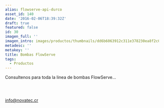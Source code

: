 ```yaml
---
alias: flowserve-api-durco
asset_id: 140
date: '2016-02-06T18:39:32Z'
draft: true
featured: false
id: 30
imagen_full: ''
imagen_intro: images/productos/thumbnails/dd6b6063912c311e378230ea8f2c09ab-Flowserve-API.jpg
metadesc: ''
metakey: ''
title: Bombas FlowServe
tags:
  - Productos
---
```




<p>Consultenos para toda la linea de bombas FlowServe...</p>
<p><img src="images/noticias/Durco.jpg" alt="" /></p>
<p> </p>
<p><a href="mailto:info@novatec.cr">info@novatec.cr</a></p>
<!--more-->
